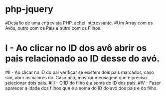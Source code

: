 # php-jquery

#Desafio de uma entrevista PHP, achei interessante. 
#Um Array com os Avós, outro com os Pais e outro com os Filhos. 

# I - Ao clicar no ID dos avô abrir os pais relacionado ao ID desse do avó.
#II - Ao clicar no ID do pai verificar se existem dois pais marcados, caso sim, abrir os valores do. Caso não, mostrar mensagem que é preciso selecionar dois pais.
#III - O ID do filho é a soma do ID dos pais. 
#IV - Fazer aparecer a idade dos filhos que é a soma do ID do avó dos pais e do filho.
